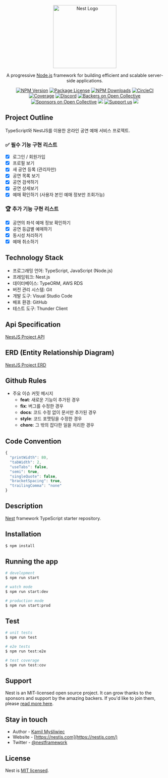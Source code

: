 <p align="center">
  <a href="http://nestjs.com/" target="blank"><img src="https://nestjs.com/img/logo-small.svg" width="200" alt="Nest Logo" /></a>
</p>

[circleci-image]: https://img.shields.io/circleci/build/github/nestjs/nest/master?token=abc123def456
[circleci-url]: https://circleci.com/gh/nestjs/nest

  <p align="center">A progressive <a href="http://nodejs.org" target="_blank">Node.js</a> framework for building efficient and scalable server-side applications.</p>
    <p align="center">
<a href="https://www.npmjs.com/~nestjscore" target="_blank"><img src="https://img.shields.io/npm/v/@nestjs/core.svg" alt="NPM Version" /></a>
<a href="https://www.npmjs.com/~nestjscore" target="_blank"><img src="https://img.shields.io/npm/l/@nestjs/core.svg" alt="Package License" /></a>
<a href="https://www.npmjs.com/~nestjscore" target="_blank"><img src="https://img.shields.io/npm/dm/@nestjs/common.svg" alt="NPM Downloads" /></a>
<a href="https://circleci.com/gh/nestjs/nest" target="_blank"><img src="https://img.shields.io/circleci/build/github/nestjs/nest/master" alt="CircleCI" /></a>
<a href="https://coveralls.io/github/nestjs/nest?branch=master" target="_blank"><img src="https://coveralls.io/repos/github/nestjs/nest/badge.svg?branch=master#9" alt="Coverage" /></a>
<a href="https://discord.gg/G7Qnnhy" target="_blank"><img src="https://img.shields.io/badge/discord-online-brightgreen.svg" alt="Discord"/></a>
<a href="https://opencollective.com/nest#backer" target="_blank"><img src="https://opencollective.com/nest/backers/badge.svg" alt="Backers on Open Collective" /></a>
<a href="https://opencollective.com/nest#sponsor" target="_blank"><img src="https://opencollective.com/nest/sponsors/badge.svg" alt="Sponsors on Open Collective" /></a>
  <a href="https://paypal.me/kamilmysliwiec" target="_blank"><img src="https://img.shields.io/badge/Donate-PayPal-ff3f59.svg"/></a>
    <a href="https://opencollective.com/nest#sponsor"  target="_blank"><img src="https://img.shields.io/badge/Support%20us-Open%20Collective-41B883.svg" alt="Support us"></a>
  <a href="https://twitter.com/nestframework" target="_blank"><img src="https://img.shields.io/twitter/follow/nestframework.svg?style=social&label=Follow"></a>
</p>
  <!--[![Backers on Open Collective](https://opencollective.com/nest/backers/badge.svg)](https://opencollective.com/nest#backer)
  [![Sponsors on Open Collective](https://opencollective.com/nest/sponsors/badge.svg)](https://opencollective.com/nest#sponsor)-->

## Project Outline

TypeScript와 NestJS를 이용한 온라인 공연 예매 서비스 프로젝트.

### ✅ 필수 기능 구현 리스트
- [x]  로그인 / 회원가입
- [x]  프로필 보기
- [x]  새 공연 등록 (관리자만)
- [x]  공연 목록 보기
- [x]  공연 검색하기
- [x]  공연 상세보기
- [x]  예매 확인하기 (사용자 본인 예매 정보만 조회가능)

### **🏆** 추가 기능 구현 리스트

- [x]  공연의 좌석 예매 정보 확인하기
- [x]  공연 등급별 예매하기
- [x]  동시성 처리하기
- [x]  예매 취소하기

## Technology Stack

- 프로그래밍 언어: TypeScript, JavaScript (Node.js)
- 프레임워크: Nest.js
- 데이터베이스: TypeORM, AWS RDS
- 버전 관리 시스템: Git
- 개발 도구: Visual Studio Code
- 배포 환경: GitHub
- 테스트 도구: Thunder Client

## Api Specification

[NestJS Project API](https://docs.google.com/spreadsheets/d/1tyKSs7hsI5rO1hGe81_6uIHtnykD5FEchd7Ih8ivjvM/edit?usp=sharing)

## ERD (Entity Relationship Diagram)

[NestJS Project ERD](https://www.erdcloud.com/p/gedfQ9RNgNr4FPrHE)

## Github Rules

- 주요 이슈 커밋 메시지
    - **feat**: 새로운 기능이 추가된 경우
    - **fix**: 버그를 수정한 경우
    - **docs**: 코드 수정 없이 문서만 추가된 경우
    - **style**: 코드 포맷팅을 수정한 경우
    - **chore**: 그 밖의 잡다한 일을 처리한 경우

## Code Convention

```javascript
{
  "printWidth": 80,
  "tabWidth": 2,
  "useTabs": false,
  "semi": true,
  "singleQuote": false,
  "bracketSpacing": true,
  "trailingComma": "none"
}

```

## Description

[Nest](https://github.com/nestjs/nest) framework TypeScript starter repository.

## Installation

```bash
$ npm install
```

## Running the app

```bash
# development
$ npm run start

# watch mode
$ npm run start:dev

# production mode
$ npm run start:prod
```

## Test

```bash
# unit tests
$ npm run test

# e2e tests
$ npm run test:e2e

# test coverage
$ npm run test:cov
```

## Support

Nest is an MIT-licensed open source project. It can grow thanks to the sponsors and support by the amazing backers. If you'd like to join them, please [read more here](https://docs.nestjs.com/support).

## Stay in touch

- Author - [Kamil Myśliwiec](https://kamilmysliwiec.com)
- Website - [https://nestjs.com](https://nestjs.com/)
- Twitter - [@nestframework](https://twitter.com/nestframework)

## License

Nest is [MIT licensed](LICENSE).
